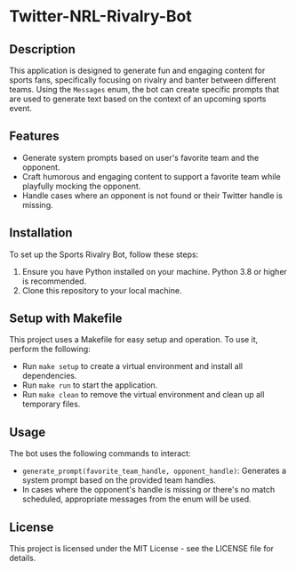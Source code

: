 # Twitter-NRL-Rivalry-Bot

## Description
This application is designed to generate fun and engaging content for sports fans, specifically focusing on rivalry and banter between different teams. Using the `Messages` enum, the bot can create specific prompts that are used to generate text based on the context of an upcoming sports event.

## Features
- Generate system prompts based on user's favorite team and the opponent.
- Craft humorous and engaging content to support a favorite team while playfully mocking the opponent.
- Handle cases where an opponent is not found or their Twitter handle is missing.

## Installation
To set up the Sports Rivalry Bot, follow these steps:
1. Ensure you have Python installed on your machine. Python 3.8 or higher is recommended.
2. Clone this repository to your local machine.

## Setup with Makefile
This project uses a Makefile for easy setup and operation. To use it, perform the following:
- Run `make setup` to create a virtual environment and install all dependencies.
- Run `make run` to start the application.
- Run `make clean` to remove the virtual environment and clean up all temporary files.

## Usage
The bot uses the following commands to interact:
- `generate_prompt(favorite_team_handle, opponent_handle)`: Generates a system prompt based on the provided team handles.
- In cases where the opponent's handle is missing or there's no match scheduled, appropriate messages from the enum will be used.

## License
This project is licensed under the MIT License - see the LICENSE file for details.
